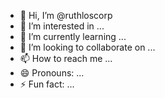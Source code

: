 - 👋 Hi, I’m @ruthloscorp
- 👀 I’m interested in ...
- 🌱 I’m currently learning ...
- 💞️ I’m looking to collaborate on ...
- 📫 How to reach me ...
- 😄 Pronouns: ...
- ⚡ Fun fact: ...

<!---
ruthloscorp/ruthloscorp is a ✨ special ✨ repository because its `README.md` (this file) appears on your GitHub profile.
You can click the Preview link to take a look at your changes.
--->
